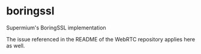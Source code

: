 # boringssl
Supermium's BoringSSL implementation

The issue referenced in the README of the WebRTC repository applies here as well.
